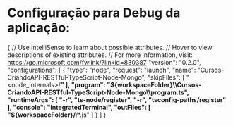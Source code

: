# Configuração para Debug da aplicação:
{
    // Use IntelliSense to learn about possible attributes.
    // Hover to view descriptions of existing attributes.
    // For more information, visit: https://go.microsoft.com/fwlink/?linkid=830387
    "version": "0.2.0",
    "configurations": [
        {
            "type": "node",
            "request": "launch",
            "name": "Cursos-CriandoAPI-RESTful-TypeScript-Node-Mongo",
            "skipFiles": [
                "<node_internals>/**"
            ],
            "program": "${workspaceFolder}\\Cursos-CriandoAPI-RESTful-TypeScript-Node-Mongo\\program.ts",
            "runtimeArgs": [
                "-r", "ts-node/register",
                "-r", "tsconfig-paths/register"
            ],
            "console": "integratedTerminal",
            "outFiles": [
                "${workspaceFolder}/**/*.js"
            ]
        }
    ]
}